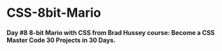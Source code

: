 # CSS-8bit-Mario
#### Day #8 8-bit Mario with CSS from Brad Hussey course: Become a CSS Master Code 30 Projects in 30 Days.